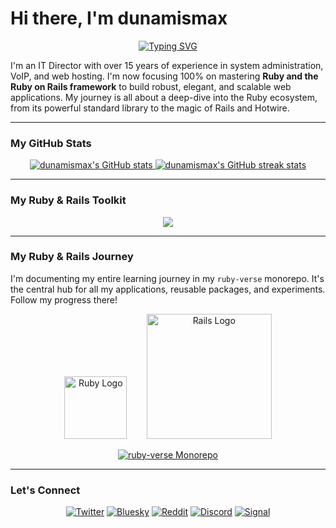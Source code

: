 # Hi there, I'm dunamismax

<p align="center">
  <a href="https://github.com/dunamismax">
    <img src="https://readme-typing-svg.herokuapp.com?font=Fira+Code&size=24&pause=1000&color=CC342D&center=true&vCenter=true&width=600&lines=IT+Director+%7C+Ruby+on+Rails+Developer;Mastering+Full-Stack+Web+Development;100%25+All-In+on+Ruby;Open-Source+%26+Self-Hosting+Advocate" alt="Typing SVG" />
  </a>
</p>

I'm an IT Director with over 15 years of experience in system administration, VoIP, and web hosting. I'm now focusing 100% on mastering **Ruby and the Ruby on Rails framework** to build robust, elegant, and scalable web applications. My journey is all about a deep-dive into the Ruby ecosystem, from its powerful standard library to the magic of Rails and Hotwire.

---

### My GitHub Stats

<p align="center">
  <a href="https://github.com/dunamismax">
    <img src="https://github-readme-stats.vercel.app/api?username=dunamismax&show_icons=true&theme=dracula&include_all_commits=true&count_private=true" alt="dunamismax's GitHub stats" />
  </a>
  <a href="https://github.com/dunamismax">
    <img src="https://github-readme-streak-stats.herokuapp.com/?user=dunamismax&theme=dracula" alt="dunamismax's GitHub streak stats" />
  </a>
</p>

---

### My Ruby & Rails Toolkit

<p align="center">
  <a href="https://skillicons.dev">
    <img src="https://skillicons.dev/icons?i=ruby,rails,hotwire,stimulus,tailwind,postgresql,sqlite,docker,git,github,nginx,vscode,raspberrypi,linux,debian,ubuntu,bash,powershell,typescript,html,css,nodejs" />
  </a>
</p>

---

### My Ruby & Rails Journey

I'm documenting my entire learning journey in my `ruby-verse` monorepo. It's the central hub for all my applications, reusable packages, and experiments. Follow my progress there!

<p align="center">
  <img src="https://upload.wikimedia.org/wikipedia/commons/thumb/7/73/Ruby_logo.svg/1200px-Ruby_logo.svg.png" alt="Ruby Logo" width="100"/>
  &nbsp;&nbsp;&nbsp;&nbsp;&nbsp;&nbsp;
  <img src="https://upload.wikimedia.org/wikipedia/commons/thumb/6/62/Ruby_On_Rails_Logo.svg/1200px-Ruby_On_Rails_Logo.svg.png" alt="Rails Logo" width="200"/>
</p>

<p align="center">
  <a href="https://github.com/dunamismax/ruby-verse">
    <img src="https://github-readme-stats.vercel.app/api/pin/?username=dunamismax&repo=ruby-verse&theme=dracula" alt="ruby-verse Monorepo" />
  </a>
</p>

---

### Let's Connect

<p align="center">
  <a href="https://twitter.com/dunamismax" target="_blank"><img src="https://img.shields.io/badge/Twitter-%231DA1F2.svg?&style=for-the-badge&logo=twitter&logoColor=white" alt="Twitter"></a>
  <a href="https://bsky.app/profile/dunamismax.bsky.social" target="_blank"><img src="https://img.shields.io/badge/Bluesky-blue?style=for-the-badge&logo=bluesky&logoColor=white" alt="Bluesky"></a>
  <a href="https://www.reddit.com/user/dunamismax" target="_blank"><img src="https://img.shields.io/badge/Reddit-%23FF4500.svg?&style=for-the-badge&logo=reddit&logoColor=white" alt="Reddit"></a>
  <a href="https://discord.com/users/dunamismax" target="_blank"><img src="https://img.shields.io/badge/Discord-dunamismax-7289DA.svg?style=for-the-badge&logo=discord&logoColor=white" alt="Discord"></a>
  <a href="https://signal.me/#p/+dunamismax.66" target="_blank"><img src="https://img.shields.io/badge/Signal-dunamismax.66-3A76F0.svg?style=for-the-badge&logo=signal&logoColor=white" alt="Signal"></a>
</p>
